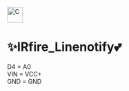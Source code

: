 <a href="https://docs.microsoft.com/en-us/cpp/?view=msvc-170" target="_blank" rel="noreferrer"><img src="https://raw.githubusercontent.com/danielcranney/readme-generator/main/public/icons/skills/c-colored.svg" width="36" height="36" alt="C" /></a>
# ✨IRfire_Linenotify💕
D4 = A0                                                                                                                                                                                                                       
VIN = VCC+   
GND = GND
